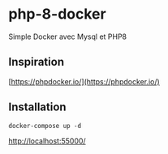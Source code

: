 # php-8-docker

Simple Docker avec Mysql et PHP8

## Inspiration

[https://phpdocker.io/](https://phpdocker.io/)

## Installation

```shell
docker-compose up -d
```

[http://localhost:55000/](http://localhost:55000/)



